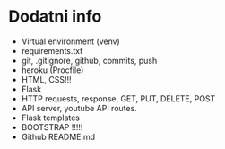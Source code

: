 # Dodatni info

* Virtual environment (venv)
* requirements.txt
* git, .gitignore, github, commits, push
* heroku (Procfile)
* HTML, CSS!!!
* Flask
* HTTP requests, response, GET, PUT, DELETE, POST
* API server, youtube API routes.
* Flask templates
* BOOTSTRAP !!!!!
* Github README.md